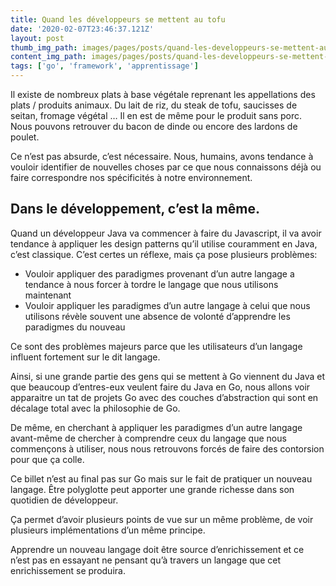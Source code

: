 ```yaml
---
title: Quand les développeurs se mettent au tofu
date: '2020-02-07T23:46:37.121Z'
layout: post
thumb_img_path: images/pages/posts/quand-les-developpeurs-se-mettent-au-tofu/preview.jpg
content_img_path: images/pages/posts/quand-les-developpeurs-se-mettent-au-tofu/preview.jpg
tags: ['go', 'framework', 'apprentissage']
---
```


Il existe de nombreux plats à base végétale reprenant les appellations des plats / produits animaux.
Du lait de riz, du steak de tofu,  saucisses de seitan, fromage végétal …
Il en est de même pour le produit sans porc. Nous pouvons retrouver du bacon de dinde ou encore des lardons de poulet.

Ce n’est pas absurde, c’est nécessaire. Nous, humains, avons tendance à vouloir identifier de nouvelles choses par ce que nous connaissons déjà ou faire correspondre nos spécificités à notre environnement.

## Dans le développement, c’est la même.

Quand un développeur Java va commencer à faire du Javascript, il va avoir tendance à appliquer les design patterns qu’il utilise couramment en Java, c’est classique.
C’est certes un réflexe, mais ça pose plusieurs problèmes: 
* Vouloir appliquer des paradigmes provenant d’un autre langage a tendance à nous forcer à tordre le langage que nous utilisons maintenant 
* Vouloir appliquer les paradigmes d’un autre langage à celui que nous utilisons révèle souvent une absence de volonté d’apprendre les paradigmes du nouveau

Ce sont des problèmes majeurs parce que les utilisateurs d’un langage influent fortement sur le dit langage.

Ainsi, si une grande partie des gens qui se mettent à Go viennent du Java et que beaucoup d’entres-eux veulent faire du Java en Go, nous allons voir apparaitre un tat de projets Go avec des couches d’abstraction qui sont en décalage total avec la philosophie de Go.

De même, en cherchant à appliquer les paradigmes d’un autre langage avant-même de chercher à comprendre ceux du langage que nous commençons à utiliser, nous nous retrouvons forcés de faire des contorsion pour que ça colle.

Ce billet n’est au final pas sur Go mais sur le fait de pratiquer un nouveau langage.  Être polyglotte peut apporter une grande richesse dans son quotidien de développeur.

Ça permet d’avoir plusieurs points de vue sur un même problème, de voir plusieurs implémentations d’un même principe.

Apprendre un nouveau langage doit être source d’enrichissement et ce n’est pas en essayant ne pensant qu’à travers un langage que cet enrichissement se produira.